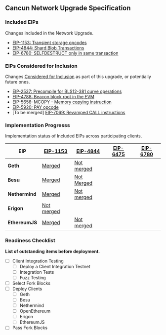 ## Cancun Network Upgrade Specification

### Included EIPs
Changes included in the Network Upgrade.

* [EIP-1153: Transient storage opcodes](https://eips.ethereum.org/EIPS/eip-1153)
* [EIP-4844: Shard Blob Transactions](https://eips.ethereum.org/EIPS/eip-4844)
* [EIP-6780: SELFDESTRUCT only in same transaction](https://eips.ethereum.org/EIPS/eip-6780)

### EIPs Considered for Inclusion
Changes [Considered for Inclusion](https://github.com/ethereum/execution-specs/tree/master/network-upgrades#definitions) as part of this upgrade, or potentially future ones. 

* [EIP-2537: Precompile for BLS12-381 curve operations](https://eips.ethereum.org/EIPS/eip-2537)
* [EIP-4788: Beacon block root in the EVM ](https://eips.ethereum.org/EIPS/eip-4788)
* [EIP-5656: MCOPY - Memory copying instruction](https://eips.ethereum.org/EIPS/eip-5656)
* [EIP-5920: PAY opcode](https://eips.ethereum.org/EIPS/eip-5920)
* [To be merged] [EIP-7069: Revamped CALL instructions](https://github.com/ethereum/EIPs/pull/7069)

### Implementation Progresss

Implementation status of Included EIPs across participating clients.

| EIP            | [EIP-1153](https://eips.ethereum.org/EIPS/eip-1153)                   | [EIP-4844](https://eips.ethereum.org/EIPS/eip-4844)                       | [EIP-6475](https://eips.ethereum.org/EIPS/eip-6475) | [EIP-6780](https://eips.ethereum.org/EIPS/eip-6780) |
|----------------|-----------------------------------------------------------------------|---------------------------------------------------------------------------|----------|----------|
| **Geth**       | [Merged](https://github.com/ethereum/go-ethereum/pull/26003)          | [Not merged](https://github.com/ethereum/go-ethereum/pull/26283)          |          |          |
| **Besu**       | [Merged](https://github.com/hyperledger/besu/pull/4118)           | [Not Merged](https://github.com/hyperledger/besu/tree/eip-4844-interop)   |          |          |
| **Nethermind** | [Merged](https://github.com/NethermindEth/nethermind/pull/4126)       | [Not merged](https://github.com/NethermindEth/nethermind/pull/4858)       |          |          |
| **Erigon**     | [Not merged](https://github.com/ledgerwatch/erigon/pull/6133)         |                                                                           |          |          |
| **EthereumJS** | [Merged](https://github.com/ethereumjs/ethereumjs-monorepo/pull/1860) | [Not merged](https://github.com/ethereumjs/ethereumjs-monorepo/pull/2349) |          |          |


### Readiness Checklist

**List of outstanding items before deployment.**

- [ ] Client Integration Testing
  - [ ] Deploy a Client Integration Testnet
  - [ ] Integration Tests
  - [ ] Fuzz Testing
 - [ ] Select Fork Blocks
 - [ ] Deploy Clients
   - [ ]  Geth
   - [ ]  Besu
   - [ ]  Nethermind
   - [ ]  OpenEthereum
   - [ ]  Erigon
   - [ ]  EthereumJS
 - [ ] Pass Fork Blocks
